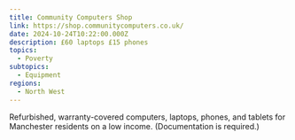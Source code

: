 ```yaml
---
title: Community Computers Shop
link: https://shop.communitycomputers.co.uk/
date: 2024-10-24T10:22:00.000Z
description: £60 laptops £15 phones
topics:
  - Poverty
subtopics:
  - Equipment
regions:
  - North West
---
```


Refurbished, warranty-covered computers, laptops, phones, and tablets for Manchester residents on a low income. (Documentation is required.)
